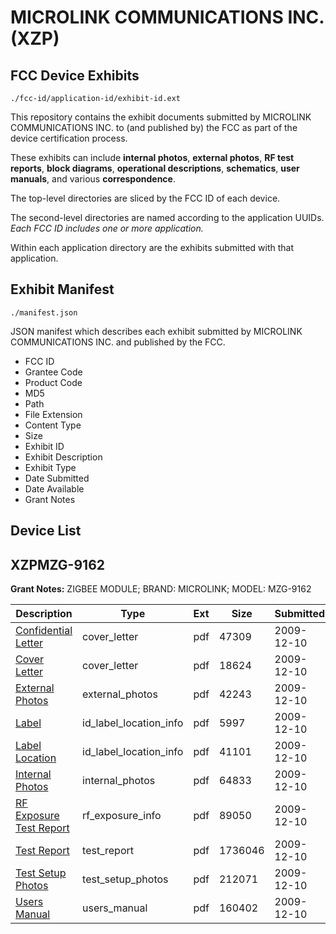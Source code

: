 # MICROLINK COMMUNICATIONS INC. (XZP)
## FCC Device Exhibits

```
./fcc-id/application-id/exhibit-id.ext
```

This repository contains the exhibit documents submitted by MICROLINK COMMUNICATIONS INC. to (and published by) the FCC as part of the device certification process.

These exhibits can include **internal photos**, **external photos**, **RF test reports**, **block diagrams**, **operational descriptions**, **schematics**, **user manuals**, and various **correspondence**.

The top-level directories are sliced by the FCC ID of each device.

The second-level directories are named according to the application UUIDs. *Each FCC ID includes one or more application.*

Within each application directory are the exhibits submitted with that application. 

## Exhibit Manifest

```
./manifest.json
```

JSON manifest which describes each exhibit submitted by MICROLINK COMMUNICATIONS INC. and published by the FCC.

- FCC ID
- Grantee Code
- Product Code
- MD5
- Path
- File Extension
- Content Type
- Size
- Exhibit ID
- Exhibit Description
- Exhibit Type
- Date Submitted
- Date Available
- Grant Notes

## Device List
## XZPMZG-9162
**Grant Notes:** ZIGBEE MODULE; BRAND: MICROLINK; MODEL: MZG-9162

| Description | Type | Ext | Size | Submitted | Available |
| ----------- | ---- | --- | ---- | --------- | --------- |
| [Confidential Letter](XZPMZG-9162/a21150d7f466a72209e2c2acecff7eda/1211757.pdf) | cover_letter | pdf | 47309 | 2009-12-10 | 2009-12-11 |
| [Cover Letter](XZPMZG-9162/a21150d7f466a72209e2c2acecff7eda/1211758.pdf) | cover_letter | pdf | 18624 | 2009-12-10 | 2009-12-11 |
| [External Photos](XZPMZG-9162/a21150d7f466a72209e2c2acecff7eda/1211759.pdf) | external_photos | pdf | 42243 | 2009-12-10 | 2009-12-11 |
| [Label](XZPMZG-9162/a21150d7f466a72209e2c2acecff7eda/1211760.pdf) | id_label_location_info | pdf | 5997 | 2009-12-10 | 2009-12-11 |
| [Label Location](XZPMZG-9162/a21150d7f466a72209e2c2acecff7eda/1211762.pdf) | id_label_location_info | pdf | 41101 | 2009-12-10 | 2009-12-11 |
| [Internal Photos](XZPMZG-9162/a21150d7f466a72209e2c2acecff7eda/1211763.pdf) | internal_photos | pdf | 64833 | 2009-12-10 | 2009-12-11 |
| [RF Exposure Test Report](XZPMZG-9162/a21150d7f466a72209e2c2acecff7eda/1211756.pdf) | rf_exposure_info | pdf | 89050 | 2009-12-10 | 2009-12-11 |
| [Test Report](XZPMZG-9162/a21150d7f466a72209e2c2acecff7eda/1211761.pdf) | test_report | pdf | 1736046 | 2009-12-10 | 2009-12-11 |
| [Test Setup Photos](XZPMZG-9162/a21150d7f466a72209e2c2acecff7eda/1211764.pdf) | test_setup_photos | pdf | 212071 | 2009-12-10 | 2009-12-11 |
| [Users Manual](XZPMZG-9162/a21150d7f466a72209e2c2acecff7eda/1211765.pdf) | users_manual | pdf | 160402 | 2009-12-10 | 2009-12-11 |
